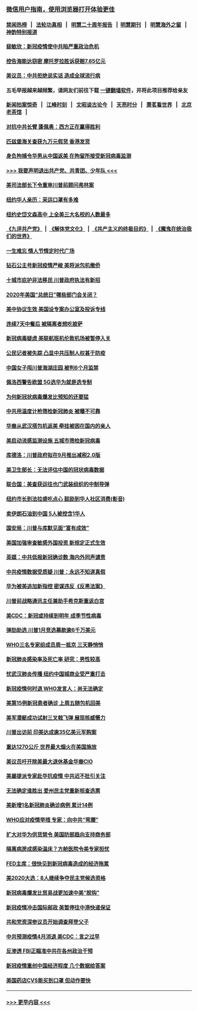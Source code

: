 ### [微信用户指南，使用浏览器打开体验更佳](https://github.com/gfw-breaker/banned-news1/blob/master/indexes/wechat-guide.md?t=0)
#### [禁闻热榜](热点新闻.md?t=0)  &nbsp;&nbsp;|&nbsp;&nbsp; [法轮功真相](https://github.com/gfw-breaker/truth/blob/master/README.md?t=0) &nbsp;&nbsp;|&nbsp;&nbsp; [明慧二十周年报告](https://github.com/gfw-breaker/mh-reports/blob/master/README.md?t=0) &nbsp;&nbsp;|&nbsp;&nbsp;[明慧期刊](https://github.com/gfw-breaker/mh-qikan) &nbsp;&nbsp;|&nbsp;&nbsp; [明慧海外之窗](https://github.com/gfw-breaker/mh-news/blob/master/README.md?t=0) &nbsp;&nbsp;|&nbsp;&nbsp; [神韵特别报道](https://github.com/gfw-breaker/mh-news/blob/master/shenyun.md?t=0)
#### [裴敏欣：新冠疫情使中共陷严重政治危机](../pages/nsc412/n11871514.md?t=02160602) 
#### [控告海能达窃密 摩托罗拉胜诉获赔7.65亿元](../pages/nsc412/n11871594.md?t=02160602) 
#### [美议员：中共拒绝说实话 造成全球流行病](../pages/nsc412/n11871582.md?t=02160602) 
#### 五毛举报越来越频繁，请网友们前往下载 [一键翻墙软件](https://github.com/gfw-breaker/ssr-accounts)，并将此项目推荐给亲友
#### [新闻拍案惊奇](https://github.com/gfw-breaker/banned-news1/blob/master/pages/link4.md) &nbsp;&nbsp;|&nbsp;&nbsp; [江峰时刻](https://github.com/gfw-breaker/banned-news1/blob/master/pages/link4.md) &nbsp;&nbsp;|&nbsp;&nbsp; [文昭谈古论今](https://github.com/gfw-breaker/banned-news1/blob/master/pages/link4.md) &nbsp;&nbsp;|&nbsp;&nbsp; [天亮时分](https://github.com/gfw-breaker/banned-news1/blob/master/pages/link4.md) &nbsp;&nbsp;|&nbsp;&nbsp; [萧茗看世界](https://github.com/gfw-breaker/banned-news1/blob/master/pages/link4.md) &nbsp;&nbsp;|&nbsp;&nbsp; [北京老茶馆](https://github.com/gfw-breaker/banned-news1/blob/master/pages/link4.md) &nbsp;&nbsp;|&nbsp;&nbsp; 
#### [对抗中共长臂 蓬佩奥：西方正在赢得胜利](../pages/nsc412/n11871500.md?t=02160602) 
#### [匹兹堡海关查获九万元假货 香港发货](../pages/nsc412/n11870716.md?t=02160602) 
#### [身负拘捕令华男从中国返美  在拘留所接受新冠病毒监测](../pages/nsc412/n11870710.md?t=02160602) 
#### [>>> 我要声明退出共产党、共青团、少年队 <<<](https://github.com/begood0513/goodnews/blob/master/quit/letter.md) 
#### [美司法部长下令重审川普前顾问弗林案](../pages/nsc412/n11870258.md?t=02160602) 
#### [纽约华人亲历：采运口罩有多难](../pages/nsc412/n11870531.md?t=02160602) 
#### [纽约史岱文森高中  上全美三大名校的人数最多](../pages/nsc412/n11870557.md?t=02160602) 
#### [《九评共产党》](https://github.com/begood0513/9ping.md/blob/master/README.md) &nbsp;|&nbsp; [《解体党文化》](../../../../jtdwh.md/blob/master/README.md)  &nbsp;|&nbsp; [《共产主义的终极目的》](../../../../gczydzjmd.md/blob/master/README.md) &nbsp;|&nbsp; [《魔鬼在统治我们的世界》](../../../../mgztzwmdsj.md/blob/master/README.md) 
#### [一生难忘 情人节情定时代广场](../pages/nsc412/n11870536.md?t=02160602) 
#### [钻石公主号新冠疫情严峻 美将派包机撤侨](../pages/nsc412/n11870505.md?t=02160602) 
#### [十城市庇护非法移民 川普政府执法有新招](../pages/nsc412/n11870410.md?t=02160602) 
#### [2020年美国“总统日”哪些部门会关闭？](../pages/nsc412/n11870148.md?t=02160602) 
#### [美中协议生效 美国设专案办公室及投诉专线](../pages/nsc412/n11870266.md?t=02160602) 
#### [连续7天中餐后 被隔离者想吃披萨](../pages/nsc412/n11870243.md?t=02160602) 
#### [新冠病毒疑虑 美联航班机伦敦机场被暂停入关](../pages/nsc412/n11870015.md?t=02160602) 
#### [公民记者被失踪 凸显中共压制人权甚于防疫](../pages/nsc412/n11870042.md?t=02160602) 
#### [中国女子闯川普海湖庄园 被判6个月监禁](../pages/nsc412/n11869919.md?t=02160602) 
#### [佩洛西警告欧盟 5G选华为就是选专制](../pages/nsc412/n11869898.md?t=02160602) 
#### [为何新冠状病毒爆发比预知的还要猛](../pages/nsc412/n11869828.md?t=02160602) 
#### [中共用温度计枪筛检新冠肺炎 被曝不可靠](../pages/nsc412/n11869707.md?t=02160602) 
#### [华裔从武汉搭包机返美 牵挂被困在国内的亲人](../pages/nsc412/n11869711.md?t=02160602) 
#### [美启动流感监测设施 五城市筛检新冠病毒](../pages/nsc412/n11869689.md?t=02160602) 
#### [库德洛：川普政府拟在9月推出减税2.0版](../pages/nsc412/n11869627.md?t=02160602) 
#### [美卫生部长：无法评估中国的冠状病毒数据](../pages/nsc412/n11869301.md?t=02160602) 
#### [联合国：美查获运往也门武装组织的中制导弹](../pages/nsc412/n11868677.md?t=02160602) 
#### [纽约市长到法拉盛吃点心  鼓励到华人社区消费(影音)](../pages/nsc412/n11868197.md?t=02160602) 
#### [卖伊朗石油到中国  5人被控含1华人](../pages/nsc412/n11867988.md?t=02160602) 
#### [国安局：川普与库默见面“富有成效”](../pages/nsc412/n11867976.md?t=02160602) 
#### [美国加强审查敏感外国投资 新规定正式生效](../pages/nsc412/n11868041.md?t=02160602) 
#### [英媒：中共低报新冠确诊数 海内外同声谴责](../pages/nsc412/n11867421.md?t=02160602) 
#### [中共疫情数据受质疑 川普：永远不知道真假](../pages/nsc412/n11867195.md?t=02160602) 
#### [华为被美追加新指控 密谋违反《反黑法案》](../pages/nsc412/n11867191.md?t=02160602) 
#### [川普前战略通讯主任兼助手希克斯重返白宫](../pages/nsc412/n11867104.md?t=02160602) 
#### [美CDC：新冠或持续到明年 成季节性病毒](../pages/nsc412/n11867279.md?t=02160602) 
#### [弹劾助选 川普1月竞选募款逾6千万美元](../pages/nsc412/n11866950.md?t=02160602) 
#### [WHO三名专家组成员周一抵京 三天静悄悄](../pages/nsc412/n11866947.md?t=02160602) 
#### [新冠肺炎感染率及死亡率 研究：男性较高](../pages/nsc412/n11866956.md?t=02160602) 
#### [忧武汉肺炎传播 纽约中国城商业受严重打击](../pages/nsc412/n11866902.md?t=02160602) 
#### [新冠疫情何时退 WHO发言人：尚无法确定](../pages/nsc412/n11866864.md?t=02160602) 
#### [美第15例新冠患者确诊 上周五随包机回美](../pages/nsc412/n11866852.md?t=02160602) 
#### [美军潜艇成功试射三叉戟飞弹 展现核威慑力](../pages/nsc412/n11866046.md?t=02160602) 
#### [川普出访前 印美达成逾35亿美元军购案](../pages/nsc412/n11865444.md?t=02160602) 
#### [重达1270公斤 世界最大烟火在美国施放](../pages/nsc412/n11865198.md?t=02160602) 
#### [美议员吁开除美最大退休基金华裔CIO](../pages/nsc412/n11865230.md?t=02160602) 
#### [美屡提派专家赴华抗疫情 中共迟不批引关注](../pages/nsc412/n11864719.md?t=02160602) 
#### [无法确定谁胜出 爱州民主党重新核查选票](../pages/nsc412/n11864830.md?t=02160602) 
#### [美新增1名新冠肺炎确诊病例 累计14例](../pages/nsc412/n11864893.md?t=02160602) 
#### [WHO应对疫情举措 专家：向中共“弯腰”](../pages/nsc412/n11864727.md?t=02160602) 
#### [扩大对华为供货禁令 美国防部趋向支持商务部](../pages/nsc412/n11864773.md?t=02160602) 
#### [隔离病房成感染温床？方舱医院令美专家担忧](../pages/nsc412/n11864575.md?t=02160602) 
#### [FED主席：很快见到新冠病毒造成的经济拖累](../pages/nsc412/n11864507.md?t=02160602) 
#### [美2020大选：8人继续争夺民主党候选资格](../pages/nsc412/n11864327.md?t=02160602) 
#### [新冠病毒爆发比贸易战更加速中美“脱钩”](../pages/nsc412/n11864470.md?t=02160602) 
#### [新冠疫情冲击国际邮政 美暂停往中港快递保证](../pages/nsc412/n11864207.md?t=02160602) 
#### [共和党资深参议员开始调查拜登父子](../pages/nsc412/n11863984.md?t=02160602) 
#### [中共预测疫情4月消退 美CDC：言之过早](../pages/nsc412/n11864310.md?t=02160602) 
#### [反渗透 FBI正瞄准中共在各州政治干预](../pages/nsc412/n11864300.md?t=02160602) 
#### [新冠疫情重创中国经济程度 几个数据给答案](../pages/nsc412/n11864203.md?t=02160602) 
#### [美国药店CVS能买到口罩 但动作要快](../pages/nsc412/n11862438.md?t=02160602) 

----
#### [ >>> 更早内容 <<< ](../indexes/nsc412-earlier.md)
